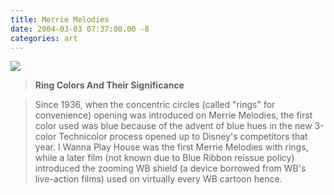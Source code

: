 ```yaml
---
title: Merrie Melodies
date: 2004-03-03 07:37:00.00 -8
categories: art
---
```

![](/images/67ltreis.jpg)

> **Ring Colors And Their Significance**

> Since 1936, when the concentric circles (called "rings" for convenience) opening was introduced on Merrie Melodies, the first color used was blue because of the advent of blue hues in the new 3-color Technicolor process opened up to Disney's competitors that year. I Wanna Play House was the first Merrie Melodies with rings, while a later film (not known due to Blue Ribbon reissue policy) introduced the zooming WB shield (a device borrowed from WB's live-action films) used on virtually every WB cartoon hence.
